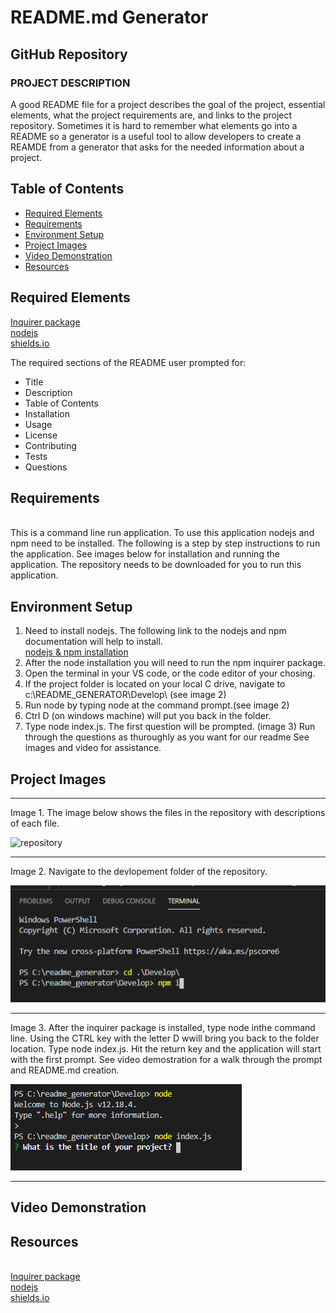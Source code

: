 # README.md Generator

## GitHub Repository


### PROJECT DESCRIPTION

A good README file for a project describes the goal of the project, essential elements, what the project requirements are, and links to the project repository.  Sometimes it is hard to remember what elements go into a README so a generator is a useful tool to allow developers to create a REAMDE from a generator that asks for the needed information about a project.

## Table of Contents
  
  * [Required Elements](#required-elements)
  * [Requirements](#requirements)
  * [Environment Setup](#environment-setup)
  * [Project Images](#Project-Images)
  * [Video Demonstration](#Video-Demonstration)
  * [Resources](#resources)


## Required Elements
[Inquirer package](https://www.npmjs.com/package/inquirer) \
[nodejs](https://nodejs.dev/) \
[shields.io](https://shields.io/)

The required sections of the README user prompted for:

 * Title
  * Description
  * Table of Contents
  * Installation
  * Usage
  * License
  * Contributing
  * Tests
  * Questions

## Requirements
\
This is a command line run application.  To use this application nodejs and npm need to be installed.  The following is a step by step instructions to run the application.  See images below for installation and running the application.
The repository needs to be downloaded for you to run this application.

## Environment Setup

1. Need to install nodejs.  The following link to the nodejs and npm documentation will help to install.  
[nodejs & npm installation](https://nodejs.dev/learn/how-to-install-nodejs)
2. After the node installation you will need to run the npm inquirer package.  
3. Open the terminal in your VS code, or the code editor of your chosing.
4. If the project folder is located on your local C drive, navigate to c:\README_GENERATOR\Develop\ (see image 2)
5. Run node by typing node at the command prompt.(see image 2)
6. Ctrl D (on windows machine) will put you back in the folder.
7. Type node index.js.  The first question will be prompted. (image 3)
Run through the questions as thuroughly as you want for our readme See images and video for assistance.

## Project Images

---

Image 1. The image below shows the files in the repository with descriptions of each file. 

![repository](/images/repository.png)

---

Image 2. Navigate to the devlopement folder of the repository.

![npm_install](./assets/images/npm_install.png)

---

Image 3. After the inquirer package is installed, type node inthe command line.  Using the CTRL key with the letter D wwill bring you back to the folder location.  Type node index.js.  Hit the return key and the application will start with the first prompt.  See video demostration for a walk
through the prompt and README.md creation.

![node](./assets/images/indexjs.png)

---

## Video Demonstration 


## Resources 
\
[Inquirer package](https://www.npmjs.com/package/inquirer) \
[nodejs](https://nodejs.dev/) \
[shields.io](https://shields.io/)
